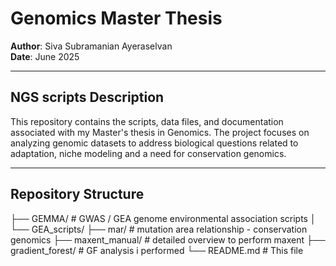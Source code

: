 # Genomics Master Thesis

**Author**: Siva Subramanian Ayeraselvan  
**Date**: June 2025

---



## NGS scripts Description

This repository contains the scripts, data files, and documentation associated with my Master's thesis in Genomics. The project focuses on analyzing genomic datasets to address biological questions related to adaptation, niche modeling and a need for conservation genomics.

---

## Repository Structure

├── GEMMA/ # GWAS / GEA genome environmental association scripts
│ └── GEA_scripts/ 
├── mar/ # mutation area relationship - conservation genomics
├── maxent_manual/ # detailed overview to perform maxent
├── gradient_forest/ # GF analysis i performed
└── README.md # This file
